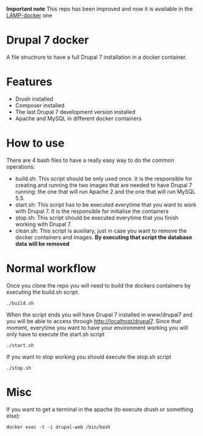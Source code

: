**Important note**
This repo has been improved and now it is available in the [LAMP-docker](https://github.com/carlosreig/lamp-docker/) one

# Drupal 7 docker
A file structrure to have a full Drupal 7 installation in a docker container.

Features
========
  - Drush installed
  - Composer installed
  - The last Drupal 7 development version installed
  - Apache and MySQL in different docker containers
  
How to use
=========

There are 4 bash files to have a really easy way to do the common operations:
  - build.sh: This script should be only used once. It is the responsible for creating and running the two images that are needed to have Drupal 7 running: the one that will run Apache 2 and the one that will run MySQL 5.5.
  - start.sh: This script has to be executed everytime that you want to work with Drupal 7. It is the responsible for initialise the containers
  - stop.sh: This script should be executed everytime that you finish working with Drupal 7.
  - clean.sh: This script is auxiliary, just in case you want to remove the docker containers and images. **By executing that script the database data will be removed**
  
Normal workflow
=======

Once you clone the repo you will need to build the dockers containers by executing the build.sh script.

``./build.sh``

When the script ends you will have Drupal 7 installed in www/drupal7 and you will be able to access through [http://localhost/drupal7](http://localhost/drupal7).
Since that moment, everytime you want to have your environment working you will only have to execute the start.sh script

``./start.sh``

If you want to stop working you should execute the stop.sh script

``./stop.sh``

Misc
======

If you want to get a terminal in the apache (to execute drush or something else):

``docker exec -t -i drupal-web /bin/bash``
